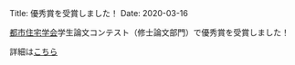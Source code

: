 Title: 優秀賞を受賞しました！
Date: 2020-03-16

[都市住宅学会](http://www.uhs.gr.jp)学生論文コンテスト（修士論文部門）で優秀賞を受賞しました！

詳細は[こちら](http://www.uhs.gr.jp/iinkai/gakkaisho/2020gakuseironbun/20200316kekka.pdf)